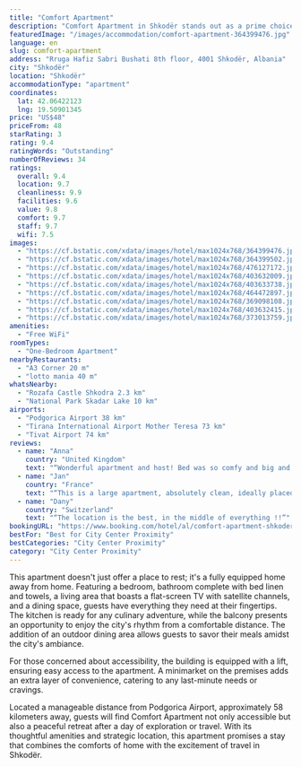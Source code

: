 ```yaml
---
title: "Comfort Apartment"
description: "Comfort Apartment in Shkodër stands out as a prime choice for travelers seeking a blend of convenience and comfort during their stay."
featuredImage: "/images/accommodation/comfort-apartment-364399476.jpg"
language: en
slug: comfort-apartment
address: "Rruga Hafiz Sabri Bushati 8th floor, 4001 Shkodër, Albania"
city: "Shkodër"
location: "Shkodër"
accommodationType: "apartment"
coordinates:
  lat: 42.06422123
  lng: 19.50901345
price: "US$48"
priceFrom: 48
starRating: 3
rating: 9.4
ratingWords: "Outstanding"
numberOfReviews: 34
ratings:
  overall: 9.4
  location: 9.7
  cleanliness: 9.9
  facilities: 9.6
  value: 9.8
  comfort: 9.7
  staff: 9.7
  wifi: 7.5
images:
  - "https://cf.bstatic.com/xdata/images/hotel/max1024x768/364399476.jpg?k=421811295b0b89cd3421ee9cb9ce61b6ded35d7114e1fd2978e226f68bfb60ef&o=&hp=1"
  - "https://cf.bstatic.com/xdata/images/hotel/max1024x768/364399502.jpg?k=a320936b95fa0fc16e88d6f662be28269d7308c0bb415801f80c554ddc74523d&o=&hp=1"
  - "https://cf.bstatic.com/xdata/images/hotel/max1024x768/476127172.jpg?k=c33efda2617d693f09e72dee7b485b473ce1706eeaf6d60c4bc2220b7d078a5c&o=&hp=1"
  - "https://cf.bstatic.com/xdata/images/hotel/max1024x768/403632009.jpg?k=acdd6fe7ee352b8f4ebeda89009110370816c4fd6a09ba35c5611b5479742ea5&o=&hp=1"
  - "https://cf.bstatic.com/xdata/images/hotel/max1024x768/403633738.jpg?k=b1e917244be00c2c1131e8527d0963d88b07e5c685df6bc36141f395af616ac0&o=&hp=1"
  - "https://cf.bstatic.com/xdata/images/hotel/max1024x768/464472897.jpg?k=203d7ae9874b52487b6aac77f0fe7406e5cf098c6950ac7179a78c793f38ef12&o=&hp=1"
  - "https://cf.bstatic.com/xdata/images/hotel/max1024x768/369098108.jpg?k=3a1b47f893939c4c0285a9ef6a3e1959c7f427f8c990371013bd4f2c9718daa4&o=&hp=1"
  - "https://cf.bstatic.com/xdata/images/hotel/max1024x768/403632415.jpg?k=26d32f2a169c3e815bfc3f16f32f9bce77847b6e4bb6529ec563ad0c04779203&o=&hp=1"
  - "https://cf.bstatic.com/xdata/images/hotel/max1024x768/373013759.jpg?k=61623ee4d8d2bb6bc5c4276ddf37c06a15ae75acaff2a2a944436c8d9f5d230e&o=&hp=1"
amenities:
  - "Free WiFi"
roomTypes:
  - "One-Bedroom Apartment"
nearbyRestaurants:
  - "A3 Corner 20 m"
  - "lotto mania 40 m"
whatsNearby:
  - "Rozafa Castle Shkodra 2.3 km"
  - "National Park Skadar Lake 10 km"
airports:
  - "Podgorica Airport 38 km"
  - "Tirana International Airport Mother Teresa 73 km"
  - "Tivat Airport 74 km"
reviews:
  - name: "Anna"
    country: "United Kingdom"
    text: "“Wonderful apartment and host! Bed was so comfy and big and location very central and easy to get everywhere. Host was lovely - even allowing us to stay extra nights.”"
  - name: "Jan"
    country: "France"
    text: "“This is a large apartment, absolutely clean, ideally placed just next to the city center of Shkoder. It has all the amenities you could hope for, including a well furnished kitchen and a washing machine. The view from the 8th floor balcony onto...”"
  - name: "Dany"
    country: "Switzerland"
    text: "“The location is the best, in the middle of everything !!”"
bookingURL: "https://www.booking.com/hotel/al/comfort-apartment-shkoder1.en-gb.html?aid=8035640"
bestFor: "Best for City Center Proximity"
bestCategories: "City Center Proximity"
category: "City Center Proximity"
---
```


This apartment doesn't just offer a place to rest; it's a fully equipped home away from home. Featuring a bedroom, bathroom complete with bed linen and towels, a living area that boasts a flat-screen TV with satellite channels, and a dining space, guests have everything they need at their fingertips. The kitchen is ready for any culinary adventure, while the balcony presents an opportunity to enjoy the city's rhythm from a comfortable distance. The addition of an outdoor dining area allows guests to savor their meals amidst the city's ambiance.

For those concerned about accessibility, the building is equipped with a lift, ensuring easy access to the apartment. A minimarket on the premises adds an extra layer of convenience, catering to any last-minute needs or cravings.

Located a manageable distance from Podgorica Airport, approximately 58 kilometers away, guests will find Comfort Apartment not only accessible but also a peaceful retreat after a day of exploration or travel. With its thoughtful amenities and strategic location, this apartment promises a stay that combines the comforts of home with the excitement of travel in Shkodër.